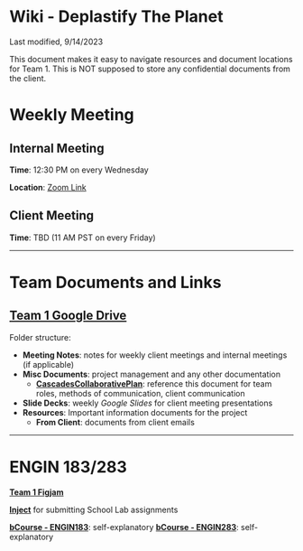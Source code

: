 # Wiki - Deplastify The Planet
Last modified, 9/14/2023

This document makes it easy to navigate resources and document locations for Team 1. This is NOT supposed to store any confidential documents from the client. 

# Weekly Meeting
## Internal Meeting
**Time**: 12:30 PM on every Wednesday

**Location**: [Zoom Link](https://berkeley.zoom.us/j/92093130873)

## Client Meeting
**Time**: TBD (11 AM PST on every Friday)

---

# Team Documents and Links
## [Team 1 Google Drive](https://drive.google.com/drive/folders/1PDqxZtpeOi813AJrmDiY6HD1R1iOvQEK)
Folder structure: 
- **Meeting Notes**: notes for weekly client meetings and internal meetings (if applicable)
- **Misc Documents**: project management and any other documentation
    - **[CascadesCollaborativePlan](https://docs.google.com/document/d/1w46QnvP1ylPyCG71r593D_U1WQ6PHnUq/edit)**: reference this document for team roles, methods of communication, client communication
- **Slide Decks**: weekly _Google Slides_ for client meeting presentations
- **Resources**: Important information documents for the project
    - **From Client**: documents from client emails

---

# ENGIN 183/283
**[Team 1 Figjam](https://www.figma.com/file/lrlvVPdnpMuoxEDLLUpcPp/Team-1---Cascades?type=whiteboard&node-id=0-1&t=8WiBsdKia6Hst7si-0)**

**[Inject](https://inject.theschoolab.com/signin)** for submitting School Lab assignments

**[bCourse - ENGIN183](https://bcourses.berkeley.edu/courses/1529574)**: self-explanatory
**[bCourse - ENGIN283](https://bcourses.berkeley.edu/courses/1529574)**: self-explanatory
